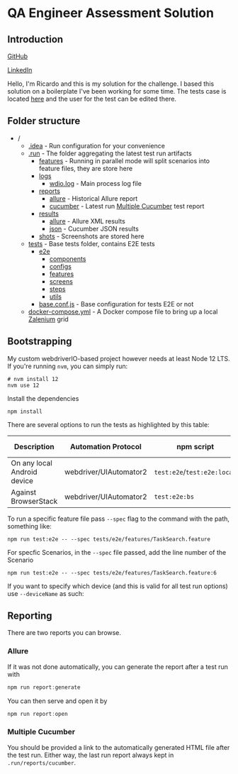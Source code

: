 # QA Engineer Assessment Solution

## Introduction

[GitHub](https://github.com/nextlevelbeard)

[LinkedIn](https://www.linkedin.com/in/sudoricardobarbosa/en)

Hello, I'm Ricardo and this is my solution for the challenge.
I based this solution on a boilerplate I've been working for some time.
The tests case is located [here](tests/e2e/features/TaskSearch.feature) and the user for the test can be edited there.

## Folder structure
- /
    - [.idea](.idea) - Run configuration for your convenience
    - [.run](.run) - The folder aggregating the latest test run artifacts
        - [features](.run/features) - Running in parallel mode will split scenarios into feature files, they are store here
        - [logs](.run/logs)
            - [wdio.log](.run/logs/wdio.log) - Main process log file
        - [reports](.run/reports)
            - [allure](.run/reports/allure) - Historical Allure report
            - [cucumber](.run/reports/cucumber) - Latest run [Multiple Cucumber](https://github.com/wswebcreation/multiple-cucumber-html-reporter#readme) test report
        - [results](.run/results)
            - [allure](.run/results/allure) - Allure XML results
            - [json](.run/results/json) - Cucumber JSON results
        - [shots](.run/shots) - Screenshots are stored here
    - [tests](tests) - Base tests folder, contains E2E tests
        - [e2e](tests/e2e)
            - [components](tests/e2e/components)
            - [configs](tests/e2e/configs)
            - [features](tests/e2e/features)
            - [screens](tests/e2e/screens)
            - [steps](tests/e2e/steps)
            - [utils](tests/e2e/utils)
        - [base.conf.js](tests/base.conf.js) - Base configuration for tests E2E or not
    - [docker-compose.yml](docker-compose.yml) - A Docker compose file to bring up a local [Zalenium](https://opensource.zalando.com/zalenium/) grid

## Bootstrapping

My custom webdriverIO-based project however needs at least Node 12 LTS.
If you're running `nvm`, you can simply run:
```shell script
# nvm install 12
nvm use 12
```
Install the dependencies
```
npm install
```
There are several options to run the tests as highlighted by this table:

|  Description | Automation Protocol | npm script  | Configuration file |
|---|---|---|---|
| On any local Android device  | webdriver/UIAutomator2 | `test:e2e`/`test:e2e:local` | [local.conf.js](tests/e2e/configs/local.conf.js)  |
| Against BrowserStack                      | webdriver/UIAutomator2                | `test:e2e:bs`    | [bs.conf.js](tests/e2e/configs/bs.conf.js)  |

To run a specific feature file pass `--spec` flag to the command with the path, something like:
```shell script
npm run test:e2e -- --spec tests/e2e/features/TaskSearch.feature
```
For specfic Scenarios, in the `--spec` file passed, add the line number of the Scenario
```shell script
npm run test:e2e -- --spec tests/e2e/features/TaskSearch.feature:6
```

If you want to specify which device (and this is valid for all test run options) use `--deviceName` as such:

## Reporting

There are two reports you can browse.

### Allure

If it was not done automatically, you can generate the report after a test run with
```javascript
npm run report:generate
```
You can then serve and open it by
```javascript
npm run report:open
```

### Multiple Cucumber
You should be provided a link to the automatically generated HTML file after the test run.
Either way, the last run report always kept in `.run/reports/cucumber`.
